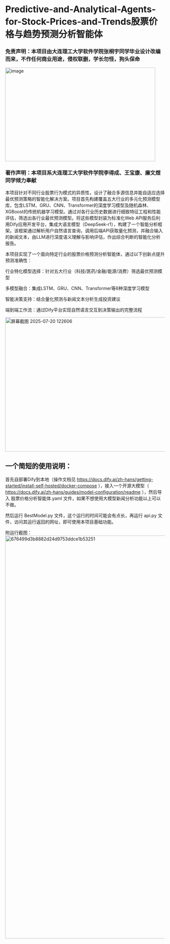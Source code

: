 # Predictive-and-Analytical-Agents-for-Stock-Prices-and-Trends股票价格与趋势预测分析智能体

### 免责声明：本项目由大连理工大学软件学院张桐宇同学毕业设计改编而来，不作任何商业用途，侵权联删，学长勿怪，狗头保命
<img width="474" height="296" alt="image" src="https://github.com/user-attachments/assets/3aee5c39-4902-4643-9bc6-1aeabcf07d79" />

### 著作声明：本项目系大连理工大学软件学院李得成、王宝康、廉文煜同学倾力奉献

本项目针对不同行业股票行为模式的异质性，设计了融合多源信息并能自适应选择最优预测策略的智能化解决方案。项目首先构建覆盖五大行业的多元化预测模型库，包含LSTM、GRU、CNN、Transformer的深度学习模型及随机森林、XGBoost的传统机器学习模型。通过对各行业历史数据进行细致特征工程和性能评估，筛选出各行业最优预测模型。将这些模型封装为标准化Web API服务后利用Dify应用开发平台，集成大语言模型（DeepSeek-r1），构建了一个智能分析框架。该框架通过解析用户自然语言查询，调用后端API获取量化预测，并融合输入的新闻文本，由LLM进行深度语义理解与影响评估，作出综合判断的智能化分析报告。


本项目实现了一个面向特定行业的股票价格预测分析智能体，通过以下创新点提升预测准确性：

行业特化模型选择：针对五大行业（科技/医药/金融/能源/消费）筛选最优预测模型

多模型融合：集成LSTM、GRU、CNN、Transformer等6种深度学习模型

智能决策支持：结合量化预测与新闻文本分析生成投资建议

端到端工作流：通过Dify平台实现自然语言交互到决策输出的完整流程


<img width="789" height="424" alt="屏幕截图 2025-07-20 122606" src="https://github.com/user-attachments/assets/b4034f22-d5a4-4d4e-9b65-c20e9a89be7f" />


## 一个简短的使用说明：
首先自部署Dify到本地（操作文档见 https://docs.dify.ai/zh-hans/getting-started/install-self-hosted/docker-compose ），接入一个开源大模型（ https://docs.dify.ai/zh-hans/guides/model-configuration/readme ），然后导入 股票价格分析智能体.yaml 文件，如果不想使用大模型新闻分析功能以上可以不做。

然后运行 BestModel.py 文件，这个运行的时间可能会有点长，再运行 api.py 文件，访问其运行返回的网址，即可使用本项目基础功能。

附运行截图：
<img width="2556" height="1272" alt="676499d3b8882d24d9753ddce1b53251" src="https://github.com/user-attachments/assets/188cccee-4377-4539-ad45-c7061fc28e5d" />

